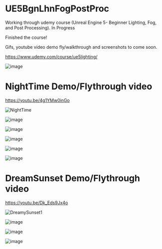 # UE5BgnLhnFogPostProc
Working through udemy course (Unreal Engine 5- Beginner Lighting, Fog, and Post Processing). In Progress


Finished the course! 

Gifs, youtube video demo fly/walkthrough and screenshots to come soon. 

https://www.udemy.com/course/ue5lighting/

![image](https://user-images.githubusercontent.com/3318539/180628089-44794023-1f16-4247-9001-5bc0c1b46f9f.png)


# NightTime Demo/Flythrough video

https://youtu.be/4g1YMw0inGo

![NightTime](https://user-images.githubusercontent.com/3318539/181165836-c8ca7d44-aed6-4cd7-8a75-e65b69362f9a.gif)

![image](https://user-images.githubusercontent.com/3318539/181165917-5b545156-0702-4343-85e6-dc1575e8b2bd.png)


![image](https://user-images.githubusercontent.com/3318539/181163958-a75d8721-9842-46e9-9424-71661e1d887e.png)


![image](https://user-images.githubusercontent.com/3318539/181164013-49a9c3cf-b481-4cf6-b22e-016f5fd09ffc.png)


![image](https://user-images.githubusercontent.com/3318539/181164027-b54f4253-f942-44f1-bc88-3b1d0d2f6b70.png)


![image](https://user-images.githubusercontent.com/3318539/181164045-ecef35a0-3a2c-4ba3-98f1-405a5b169410.png)


# DreamSunset Demo/Flythrough video

https://youtu.be/Dk_Eds9Jx4o

![DreamySunset1](https://user-images.githubusercontent.com/3318539/181162781-d8ab6254-b919-4faa-ad61-0baa30fb7029.gif)


![image](https://user-images.githubusercontent.com/3318539/181162902-905838b8-66a0-4566-9db2-2a4e9ea4b7f4.png)



![image](https://user-images.githubusercontent.com/3318539/181157836-7022c5d1-6617-47b3-8816-55e6484b5426.png)

![image](https://user-images.githubusercontent.com/3318539/181157859-cc07099c-d660-4aef-9adb-1b0566a817df.png)



